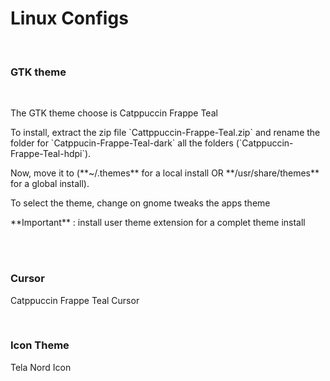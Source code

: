 # Linux Configs

<br>

<h3> GTK theme </h3>
<br>
<p> The GTK theme choose is Catppuccin Frappe Teal</p>
<p> To install, extract the zip file `Cattppuccin-Frappe-Teal.zip` and rename the folder for `Catppucin-Frappe-Teal-dark` all the folders (`Catppuccin-Frappe-Teal-hdpi`).</p> 
<p> Now, move it to (**~/.themes** for a local install OR **/usr/share/themes** for a global install).</p>
<p> To select the theme, change on gnome tweaks the apps theme</p>
<p> **Important** : install user theme extension for a complet theme install</p>

<br>
<br>

<h3> Cursor </h3>
<p>Catppuccin Frappe Teal Cursor</p>

<br>

<h3> Icon Theme </h3>
<p>Tela Nord Icon<p>



